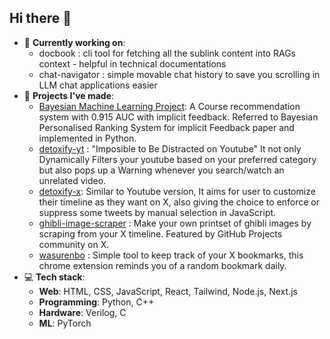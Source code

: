 ## Hi there 👋

- 🔭 **Currently working on**:
  - docbook : cli tool for fetching all the sublink content into RAGs context - helpful in technical documentations
  - chat-navigator : simple movable chat history to save you scrolling in LLM chat applications easier
- 🌟 **Projects I've made**:
  - [Bayesian Machine Learning Project](https://github.com/Saarthakkj/course_reccomendation): A Course recommendation system with 0.915 AUC with implicit feedback. Referred to Bayesian Personalised Ranking System for implicit Feedback paper and implemented in Python.
  - [detoxify-yt](https://github.com/Saarthakkj/detoxify_yt) : "Imposible to Be Distracted on Youtube" It not only Dynamically Filters your youtube based on your preferred category but also pops up a Warning whenever you search/watch an unrelated video.
  - [detoxify-x](https://github.com/Saarthakkj/detoxify-x): Similar to Youtube version, It aims for user to customize their timeline as they want on X, also giving the choice to enforce or suppress some tweets by manual selection in JavaScript.
  - [ghibli-image-scraper](https://github.com/Saarthakkj/ghibli-image-scraper) : Make your own printset of ghibli images by scraping from your X timeline. Featured by GitHub Projects community on X.
  - [wasurenbo](https://github.com/Saarthakkj/wasurenbo) : Simple tool to keep track of your X bookmarks, this chrome extension reminds you of a random bookmark daily.
- 💻 **Tech stack**:
  - **Web**: HTML, CSS, JavaScript, React, Tailwind, Node.js, Next.js
  - **Programming**: Python, C++
  - **Hardware**: Verilog, C
  - **ML**: PyTorch
